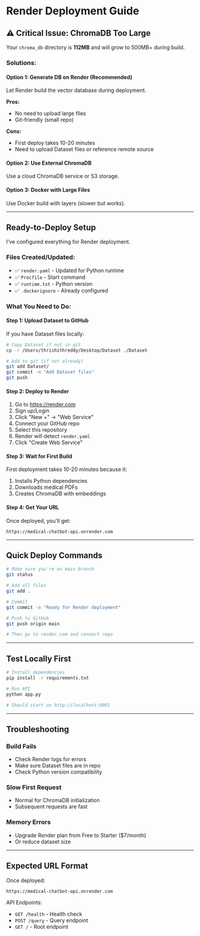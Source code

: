 # Render Deployment Guide

## ⚠️ Critical Issue: ChromaDB Too Large

Your `chroma_db` directory is **112MB** and will grow to 500MB+ during build.

### Solutions:

#### Option 1: Generate DB on Render (Recommended)
Let Render build the vector database during deployment.

**Pros:**
- No need to upload large files
- Git-friendly (small repo)

**Cons:**
- First deploy takes 10-20 minutes
- Need to upload Dataset files or reference remote source

#### Option 2: Use External ChromaDB
Use a cloud ChromaDB service or S3 storage.

#### Option 3: Docker with Large Files
Use Docker build with layers (slower but works).

---

## Ready-to-Deploy Setup

I've configured everything for Render deployment.

### Files Created/Updated:
- ✅ `render.yaml` - Updated for Python runtime
- ✅ `Procfile` - Start command
- ✅ `runtime.txt` - Python version
- ✅ `.dockerignore` - Already configured

### What You Need to Do:

#### Step 1: Upload Dataset to GitHub

If you have Dataset files locally:
```bash
# Copy Dataset if not in git
cp -r /Users/thrishithreddy/Desktop/Dataset ./Dataset

# Add to git (if not already)
git add Dataset/
git commit -m "Add Dataset files"
git push
```

#### Step 2: Deploy to Render

1. Go to https://render.com
2. Sign up/Login
3. Click "New +" → "Web Service"
4. Connect your GitHub repo
5. Select this repository
6. Render will detect `render.yaml`
7. Click "Create Web Service"

#### Step 3: Wait for First Build

First deployment takes 10-20 minutes because it:
1. Installs Python dependencies
2. Downloads medical PDFs
3. Creates ChromaDB with embeddings

#### Step 4: Get Your URL

Once deployed, you'll get:
```
https://medical-chatbot-api.onrender.com
```

---

## Quick Deploy Commands

```bash
# Make sure you're on main branch
git status

# Add all files
git add .

# Commit
git commit -m "Ready for Render deployment"

# Push to GitHub
git push origin main

# Then go to render.com and connect repo
```

---

## Test Locally First

```bash
# Install dependencies
pip install -r requirements.txt

# Run API
python app.py

# Should start on http://localhost:8001
```

---

## Troubleshooting

### Build Fails
- Check Render logs for errors
- Make sure Dataset files are in repo
- Check Python version compatibility

### Slow First Request
- Normal for ChromaDB initialization
- Subsequent requests are fast

### Memory Errors
- Upgrade Render plan from Free to Starter ($7/month)
- Or reduce dataset size

---

## Expected URL Format

Once deployed:
```
https://medical-chatbot-api.onrender.com
```

API Endpoints:
- `GET /health` - Health check
- `POST /query` - Query endpoint
- `GET /` - Root endpoint

